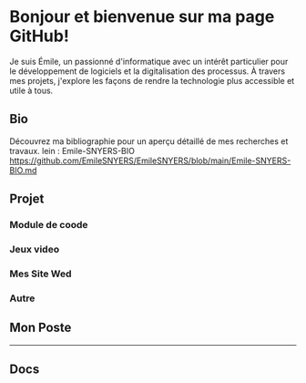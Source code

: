 # Bonjour et bienvenue sur ma page GitHub! 
Je suis Émile, un passionné d'informatique avec un intérêt particulier pour le développement de logiciels et la digitalisation des processus. 
À travers mes projets, j'explore les façons de rendre la technologie plus accessible et utile à tous. 
##


## Bio
Découvrez ma bibliographie pour un aperçu détaillé de mes recherches et travaux.
lein :  Emile-SNYERS-BIO https://github.com/EmileSNYERS/EmileSNYERS/blob/main/Emile-SNYERS-BIO.md

## Projet 
### Module  de coode 

### Jeux video

### Mes Site Wed

### Autre

## Mon Poste



---
## Docs

